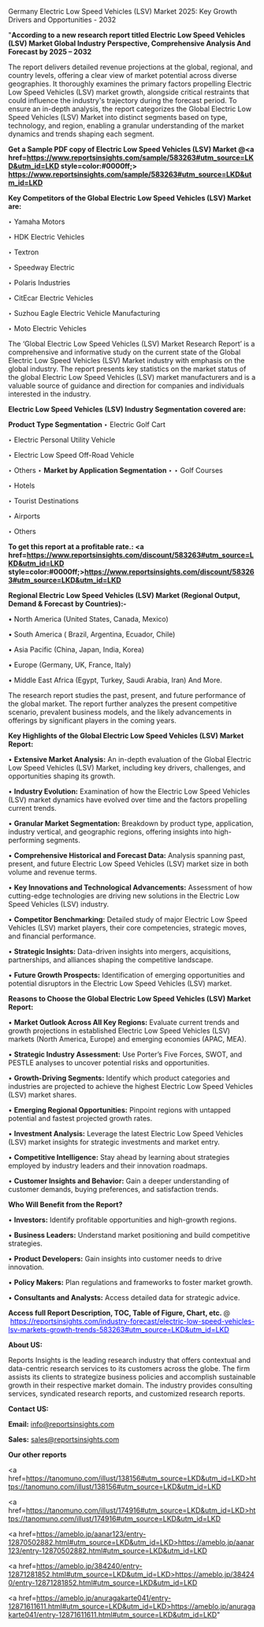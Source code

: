 Germany Electric Low Speed Vehicles (LSV) Market 2025: Key Growth Drivers and Opportunities - 2032

"<strong>According to a new research report titled Electric Low Speed Vehicles (LSV) Market Global Industry Perspective, Comprehensive Analysis And Forecast by 2025 – 2032</strong>

The report delivers detailed revenue projections at the global, regional, and country levels, offering a clear view of market potential across diverse geographies. It thoroughly examines the primary factors propelling Electric Low Speed Vehicles (LSV) market growth, alongside critical restraints that could influence the industry's trajectory during the forecast period. To ensure an in-depth analysis, the report categorizes the Global Electric Low Speed Vehicles (LSV) Market into distinct segments based on type, technology, and region, enabling a granular understanding of the market dynamics and trends shaping each segment.

<strong>Get a Sample PDF copy of Electric Low Speed Vehicles (LSV) Market </strong><strong>@<a href=https://www.reportsinsights.com/sample/583263#utm_source=LKD&utm_id=LKD style=color:#0000ff;> https://www.reportsinsights.com/sample/583263#utm_source=LKD&utm_id=LKD</a></strong></font>

<strong>Key Competitors of the Global Electric Low Speed Vehicles (LSV) Market are:</strong>

‣ Yamaha Motors

‣ HDK Electric Vehicles

‣ Textron

‣ Speedway Electric

‣ Polaris Industries

‣ CitEcar Electric Vehicles

‣ Suzhou Eagle Electric Vehicle Manufacturing

‣ Moto Electric Vehicles

The ‘Global Electric Low Speed Vehicles (LSV) Market Research Report’ is a comprehensive and informative study on the current state of the Global Electric Low Speed Vehicles (LSV) Market industry with emphasis on the global industry. The report presents key statistics on the market status of the global Electric Low Speed Vehicles (LSV) market manufacturers and is a valuable source of guidance and direction for companies and individuals interested in the industry.

<strong>Electric Low Speed Vehicles (LSV) Industry Segmentation covered are:</strong>

<strong>Product Type Segmentation</strong>
‣
Electric Golf Cart

‣ Electric Personal Utility Vehicle

‣ Electric Low Speed Off-Road Vehicle

‣ Others
‣ 
<strong>Market by Application Segmentation</strong>
‣
‣  Golf Courses

‣ Hotels

‣ Tourist Destinations

‣ Airports

‣ Others

<strong>To get this report at a profitable rate.: <a href=https://www.reportsinsights.com/discount/583263#utm_source=LKD&utm_id=LKD style=color:#0000ff;>https://www.reportsinsights.com/discount/583263#utm_source=LKD&utm_id=LKD</a></strong></font>

<strong>Regional Electric Low Speed Vehicles (LSV) Market (Regional Output, Demand &amp; Forecast by Countries):-</strong>

• North America (United States, Canada, Mexico)

• South America ( Brazil, Argentina, Ecuador, Chile)

• Asia Pacific (China, Japan, India, Korea)

• Europe (Germany, UK, France, Italy)

• Middle East Africa (Egypt, Turkey, Saudi Arabia, Iran) And More.

The research report studies the past, present, and future performance of the global market. The report further analyzes the present competitive scenario, prevalent business models, and the likely advancements in offerings by significant players in the coming years.

<strong>Key Highlights of the Global Electric Low Speed Vehicles (LSV) Market Report:</strong>

• <strong>Extensive Market Analysis:</strong> An in-depth evaluation of the Global Electric Low Speed Vehicles (LSV) Market, including key drivers, challenges, and opportunities shaping its growth.

• <strong>Industry Evolution:</strong> Examination of how the Electric Low Speed Vehicles (LSV) market dynamics have evolved over time and the factors propelling current trends.

• <strong>Granular Market Segmentation:</strong> Breakdown by product type, application, industry vertical, and geographic regions, offering insights into high-performing segments.

• <strong>Comprehensive Historical and Forecast Data:</strong> Analysis spanning past, present, and future Electric Low Speed Vehicles (LSV) market size in both volume and revenue terms.

• <strong>Key Innovations and Technological Advancements:</strong> Assessment of how cutting-edge technologies are driving new solutions in the Electric Low Speed Vehicles (LSV) industry.

• <strong>Competitor Benchmarking:</strong> Detailed study of major Electric Low Speed Vehicles (LSV) market players, their core competencies, strategic moves, and financial performance.

• <strong>Strategic Insights:</strong> Data-driven insights into mergers, acquisitions, partnerships, and alliances shaping the competitive landscape.

• <strong>Future Growth Prospects:</strong> Identification of emerging opportunities and potential disruptors in the Electric Low Speed Vehicles (LSV) market.

<strong>Reasons to Choose the Global Electric Low Speed Vehicles (LSV) Market Report:</strong>

• <strong>Market Outlook Across All Key Regions:</strong> Evaluate current trends and growth projections in established Electric Low Speed Vehicles (LSV) markets (North America, Europe) and emerging economies (APAC, MEA).

• <strong>Strategic Industry Assessment:</strong> Use Porter’s Five Forces, SWOT, and PESTLE analyses to uncover potential risks and opportunities.

• <strong>Growth-Driving Segments:</strong> Identify which product categories and industries are projected to achieve the highest Electric Low Speed Vehicles (LSV) market shares.

• <strong>Emerging Regional Opportunities:</strong> Pinpoint regions with untapped potential and fastest projected growth rates.

• <strong>Investment Analysis:</strong> Leverage the latest Electric Low Speed Vehicles (LSV) market insights for strategic investments and market entry.

• <strong>Competitive Intelligence:</strong> Stay ahead by learning about strategies employed by industry leaders and their innovation roadmaps.

• <strong>Customer Insights and Behavior:</strong> Gain a deeper understanding of customer demands, buying preferences, and satisfaction trends.

<strong>Who Will Benefit from the Report?</strong>

• <strong>Investors:</strong> Identify profitable opportunities and high-growth regions.

• <strong>Business Leaders:</strong> Understand market positioning and build competitive strategies.

• <strong>Product Developers:</strong> Gain insights into customer needs to drive innovation.

• <strong>Policy Makers:</strong> Plan regulations and frameworks to foster market growth.

• <strong>Consultants and Analysts:</strong> Access detailed data for strategic advice.
</ul>
<strong>Access full Report Description, TOC, Table of Figure, Chart, etc. </strong>@  <a href=https://reportsinsights.com/industry-forecast/electric-low-speed-vehicles-lsv-markets-growth-trends-583263#utm_source=LKD&utm_id=LKD style=color:#0000ff;>https://reportsinsights.com/industry-forecast/electric-low-speed-vehicles-lsv-markets-growth-trends-583263#utm_source=LKD&utm_id=LKD</a></font>

<strong><strong>About US</strong>:</strong>

Reports Insights is the leading research industry that offers contextual and data-centric research services to its customers across the globe. The firm assists its clients to strategize business policies and accomplish sustainable growth in their respective market domain. The industry provides consulting services, syndicated research reports, and customized research reports.

<strong>Contact US:</strong>

<p class=""""><b>Email:</b> <a href=mailto:info@reportsinsights.com>info@reportsinsights.com</a></p>
<p class=""""><b>Sales:</b> <a href=mailto:sales@reportsinsights.com>sales@reportsinsights.com</a></p>

<strong>Our other reports</strong>

<a href=https://tanomuno.com/illust/138156#utm_source=LKD&utm_id=LKD>https://tanomuno.com/illust/138156#utm_source=LKD&utm_id=LKD</a>

<a href=https://tanomuno.com/illust/174916#utm_source=LKD&utm_id=LKD>https://tanomuno.com/illust/174916#utm_source=LKD&utm_id=LKD</a>

<a href=https://ameblo.jp/aanar123/entry-12870502882.html#utm_source=LKD&utm_id=LKD>https://ameblo.jp/aanar123/entry-12870502882.html#utm_source=LKD&utm_id=LKD</a>

<a href=https://ameblo.jp/384240/entry-12871281852.html#utm_source=LKD&utm_id=LKD>https://ameblo.jp/384240/entry-12871281852.html#utm_source=LKD&utm_id=LKD</a>

<a href=https://ameblo.jp/anuragakarte041/entry-12871611611.html#utm_source=LKD&utm_id=LKD>https://ameblo.jp/anuragakarte041/entry-12871611611.html#utm_source=LKD&utm_id=LKD</a>"
